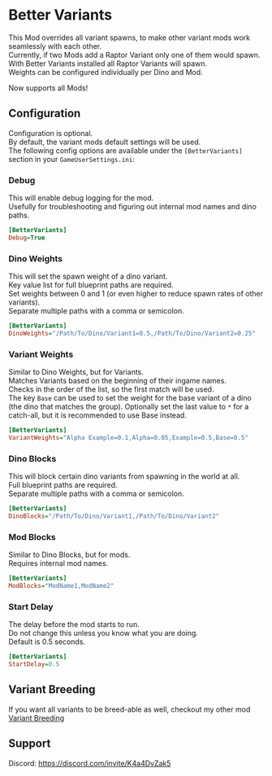 # Better Variants
This Mod overrides all variant spawns, to make other variant mods work seamlessly with each other.  
Currently, if two Mods add a Raptor Variant only one of them would spawn.  
With Better Variants installed all Raptor Variants will spawn.  
Weights can be configured individually per Dino and Mod.

Now supports all Mods!

## Configuration
Configuration is optional.  
By default, the variant mods default settings will be used.    
The following config options are available under the `[BetterVariants]` section in your `GameUserSettings.ini`:

### Debug
This will enable debug logging for the mod.  
Usefully for troubleshooting and figuring out internal mod names and dino paths.  
```ini
[BetterVariants]
Debug=True
```   

### Dino Weights
This will set the spawn weight of a dino variant.  
Key value list for full blueprint paths are required.  
Set weights between 0 and 1 (or even higher to reduce spawn rates of other variants).  
Separate multiple paths with a comma or semicolon.
```ini
[BetterVariants]
DinoWeights="/Path/To/Dino/Variant1=0.5,/Path/To/Dino/Variant2=0.25"
```

### Variant Weights
Similar to Dino Weights, but for Variants.  
Matches Variants based on the beginning of their ingame names.  
Checks in the order of the list, so the first match will be used.  
The key `Base` can be used to set the weight for the base variant of a dino (the dino that matches the group).
Optionally set the last value to `*` for a catch-all, but it is recommended to use Base instead.  
```ini
[BetterVariants]
VariantWeights="Alpha Example=0.1,Alpha=0.05,Example=0.5,Base=0.5"
```

### Dino Blocks
This will block certain dino variants from spawning in the world at all.  
Full blueprint paths are required.  
Separate multiple paths with a comma or semicolon.
```ini
[BetterVariants]
DinoBlocks="/Path/To/Dino/Variant1,/Path/To/Dino/Variant2"
```

### Mod Blocks
Similar to Dino Blocks, but for mods.  
Requires internal mod names.  
```ini
[BetterVariants]
ModBlocks="ModName1,ModName2"
```

### Start Delay
The delay before the mod starts to run.  
Do not change this unless you know what you are doing.  
Default is 0.5 seconds.  
```ini
[BetterVariants]
StartDelay=0.5
```

## Variant Breeding
If you want all variants to be breed-able as well, checkout my other mod [Variant Breeding](https://www.curseforge.com/ark-survival-ascended/mods/variant-breeding)

## Support
Discord: https://discord.com/invite/K4a4DvZak5
